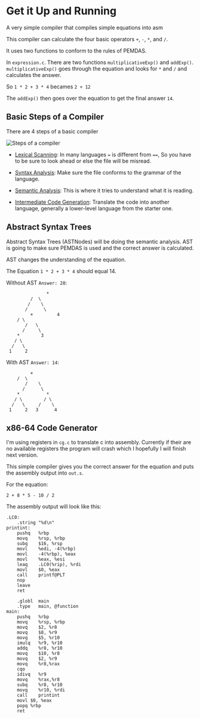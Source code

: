 # Get it Up and Running

A very simple compiler that compiles simple equations into asm

This compiler can calculate the four basic operators `+`, `-`, `*`, and `/`.

It uses two functions to conform to the rules of PEMDAS.

In `expression.c`. There are two functions `multiplicativeExp()` and `addExp()`. `multiplicativeExp()` goes through the equation and looks for `*` and `/` and calculates the answer.

So `1 * 2 + 3 * 4` becames `2 + 12`

The `addExp()` then goes over the equation to get the final answer `14`.

## Basic Steps of a Compiler

There are 4 steps of a basic compiler

![Steps of a compiler](https://github.com/CasterraDev/Little-C/blob/main/Up-And-Running/basics-of-a-compiler.jpg)

+ [Lexical Scanning](https://en.wikipedia.org/wiki/Lexical_analysis): In many languages `=` is different from `==`, So you have to be sure to look ahead or else the file will be misread.

+ [Syntax Analysis](https://en.wikipedia.org/wiki/Parsing): Make sure the file conforms to the grammar of the language.

+ [Semantic Analysis](https://en.wikipedia.org/wiki/Semantic_analysis_(linguistics)): This is where it tries to understand what it is reading.

+ [Intermediate Code Generation](https://en.wikipedia.org/wiki/Code_generation_(compiler)): Translate the code into another language, generally a lower-level language from the starter one.

## Abstract Syntax Trees

Abstract Syntax Trees (ASTNodes) will be doing the semantic analysis. AST is going to make sure PEMDAS is used and the correct answer is calculated.

AST changes the understanding of the equation.

The Equation `1 * 2 + 3 * 4` should equal 14.

Without AST `Answer: 20`:
```
               *
	     /  \
	    /    \
	   /      \
         +         4
	/ \
       /   \
      /     \
    *        3
   / \
  /   \
 1     2
```

With AST `Answer: 14`:
```
         +
	/  \
       /    \
      /      \
    *          *
   / \        / \
  /   \     /    \
 1     2   3      4
```

## x86-64 Code Generator

I'm using registers in `cg.c` to translate c into assembly. Currently if their are no available registers the program will crash which I hopefully I will finish next version.

This simple compiler gives you the correct answer for the equation and puts the assembly output into `out.s`.

For the equation:

`2 + 8 * 5 - 10 / 2`

The assembly output will look like this:

```	.text
.LC0:
	.string	"%d\n"
printint:
	pushq	%rbp
	movq	%rsp, %rbp
	subq	$16, %rsp
	movl	%edi, -4(%rbp)
	movl	-4(%rbp), %eax
	movl	%eax, %esi
	leaq	.LC0(%rip), %rdi
	movl	$0, %eax
	call	printf@PLT
	nop
	leave
	ret

	.globl	main
	.type	main, @function
main:
	pushq	%rbp
	movq	%rsp, %rbp
	movq	$2, %r8
	movq	$8, %r9
	movq	$5, %r10
	imulq	%r9, %r10
	addq	%r8, %r10
	movq	$10, %r8
	movq	$2, %r9
	movq	%r8,%rax
	cqo
	idivq	%r9
	movq	%rax,%r8
	subq	%r8, %r10
	movq	%r10, %rdi
	call	printint
	movl $0, %eax
	popq %rbp
	ret
```
